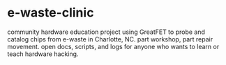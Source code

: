 # e-waste-clinic
community hardware education project using GreatFET to probe and catalog chips from e-waste in Charlotte, NC. part workshop, part repair movement. open docs, scripts, and logs for anyone who wants to learn or teach hardware hacking.
